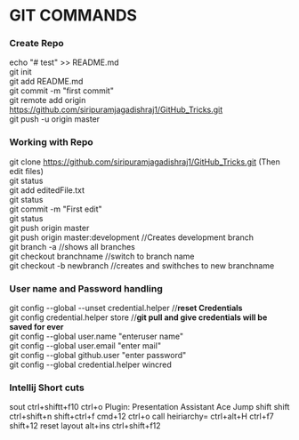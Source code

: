 # GIT COMMANDS
### Create Repo
echo "# test" >> README.md <br/>
git init <br/>
git add README.md <br/>
git commit -m "first commit" <br/>
git remote add origin https://github.com/siripuramjagadishraj1/GitHub_Tricks.git <br/>
git push -u origin master <br/>

### Working with Repo
git clone https://github.com/siripuramjagadishraj1/GitHub_Tricks.git (Then edit files) <br/>
git status <br/>
git add editedFile.txt <br/>
git status <br/>
git commit -m "First edit" <br/>
git status <br/>
git push origin master <br/>
git push origin master:development //Creates development branch <br/>
git branch -a  //shows all branches <br/>
git checkout branchname //switch to branch name <br/>
git checkout -b newbranch //creates and swithches to new branchname <br/>

### User name and Password handling <br/>
git config --global --unset credential.helper   //<b>reset Credentials</b> <br/>
git config credential.helper store              //<b>git pull and give credentials will be saved for ever</b> <br/>
git config --global user.name "enteruser name" <br/>
git config --global user.email  "enter mail" <br/>
git config --global github.user  "enter password" <br/>
git config --global credential.helper wincred <br/>

### Intellij Short cuts
sout
ctrl+shiftt+f10
ctrl+o
Plugin:
	Presentation Assistant
	Ace Jump
shift shift
ctrl+shift+n
shift+ctrl+f
cmd+12
ctrl+o
call heiriarchy= ctrl+alt+H
ctrl+f7
shift+12 reset layout
alt+ins
ctrl+shift+f12
